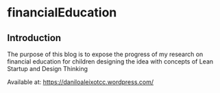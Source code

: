 # financialEducation

## Introduction

The purpose of this blog is to expose the progress of my research on financial education for children designing the idea with concepts of Lean Startup and Design Thinking

Available at: https://daniloaleixotcc.wordpress.com/
